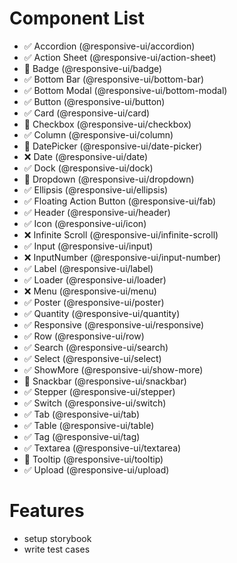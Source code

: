 # Component List

- ✅ Accordion (@responsive-ui/accordion)
- ✅ Action Sheet (@responsive-ui/action-sheet)
- 🚧 Badge (@responsive-ui/badge)
- ✅ Bottom Bar (@responsive-ui/bottom-bar)
- ✅ Bottom Modal (@responsive-ui/bottom-modal)
- ✅ Button (@responsive-ui/button)
- ✅ Card (@responsive-ui/card)
- 🚧 Checkbox (@responsive-ui/checkbox)
- ✅ Column (@responsive-ui/column)
- 🚧 DatePicker (@responsive-ui/date-picker)
- ❌ Date (@responsive-ui/date)
- ✅ Dock (@responsive-ui/dock)
- 🚧 Dropdown (@responsive-ui/dropdown)
- ✅ Ellipsis (@responsive-ui/ellipsis)
- ✅ Floating Action Button (@responsive-ui/fab)
- ✅ Header (@responsive-ui/header)
- ✅ Icon (@responsive-ui/icon)
- ❌ Infinite Scroll (@responsive-ui/infinite-scroll)
- ✅ Input (@responsive-ui/input)
- ❌ InputNumber (@responsive-ui/input-number)
- ✅ Label (@responsive-ui/label)
- ✅ Loader (@responsive-ui/loader)
- ❌ Menu (@responsive-ui/menu)
- ✅ Poster (@responsive-ui/poster)
- ✅ Quantity (@responsive-ui/quantity)
- ✅ Responsive (@responsive-ui/responsive)
- ✅ Row (@responsive-ui/row)
- ✅ Search (@responsive-ui/search)
- ✅ Select (@responsive-ui/select)
- ✅ ShowMore (@responsive-ui/show-more)
- 🚧 Snackbar (@responsive-ui/snackbar)
- ✅ Stepper (@responsive-ui/stepper)
- ✅ Switch (@responsive-ui/switch)
- ✅ Tab (@responsive-ui/tab)
- ✅ Table (@responsive-ui/table)
- ✅ Tag (@responsive-ui/tag)
- ✅ Textarea (@responsive-ui/textarea)
- 🚧 Tooltip (@responsive-ui/tooltip)
- ✅ Upload (@responsive-ui/upload)

# Features

- setup storybook
- write test cases
